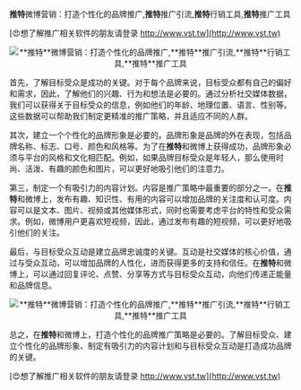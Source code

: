 **推特**微博营销：打造个性化的品牌推广,**推特**推广引流,**推特**行销工具,**推特**推广工具

[😍想了解推广相关软件的朋友请登录 http://www.vst.tw](http://www.vst.tw)

 <center><img src="https://vst.tw/MP4/tuiguang/png/0.png" alt="**推特**微博营销：打造个性化的品牌推广,**推特**推广引流,**推特**行销工具,**推特**推广工具"></center>

首先，了解目标受众是成功的关键。对于每个品牌来说，目标受众都有自己的偏好和需求，因此，了解他们的兴趣、行为和想法是必要的。通过分析社交媒体数据，我们可以获得关于目标受众的信息，例如他们的年龄、地理位置、语言、性别等。这些数据可以帮助我们制定更精准的推广策略，并且适应不同的人群。

其次，建立一个个性化的品牌形象是必要的。品牌形象是品牌的外在表现，包括品牌名称、标志、口号、颜色和风格等。为了在**推特**和微博上获得成功，品牌形象必须与平台的风格和文化相匹配。例如，如果品牌目标受众是年轻人，那么使用时尚、活泼、有趣的颜色和图片，可以更好地吸引他们的注意力。

第三，制定一个有吸引力的内容计划。内容是推广策略中最重要的部分之一。在**推特**和微博上，发布有趣、知识性、有用的内容可以增加品牌的关注度和认可度。内容可以是文本、图片、视频或其他媒体形式，同时也需要考虑平台的特性和受众需求。例如，微博用户更喜欢短视频，因此，通过发布有趣的短视频，可以更好地吸引他们的关注。

最后，与目标受众互动是建立品牌忠诚度的关键。互动是社交媒体的核心价值，通过与受众互动，可以增加品牌的人性化，进而获得更多的支持和信任。在**推特**和微博上，可以通过回复评论、点赞、分享等方式与目标受众互动，向他们传递正能量和品牌信息。

 <center><img src="https://vst.tw/MP4/tuiguang/png/6.png" alt="**推特**微博营销：打造个性化的品牌推广,**推特**推广引流,**推特**行销工具,**推特**推广工具"></center>

总之，在**推特**和微博上，打造个性化的品牌推广策略是必要的。了解目标受众、建立个性化的品牌形象、制定有吸引力的内容计划和与目标受众互动是打造成功品牌的关键。

[😍想了解推广相关软件的朋友请登录 http://www.vst.tw](http://www.vst.tw)



